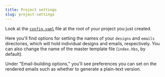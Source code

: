 ```yaml
---
title: Project settings
slug: project-settings
---
```


Look at the
[`config.yaml`](https://github.com/premail/premail/blob/v2.0.0/src/example/config.yaml)
file at the root of your project you just created.

Here you'll find options for setting the names of your `designs` and `emails`
directories, which will hold individual designs and emails, respectively. You
can also change the name of the master template file (`index.hbs`, by default).

Under "Email-building options," you'll see preferences you can set on the
rendered emails such as whether to generate a plain-text version.
